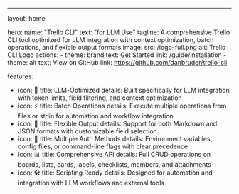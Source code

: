 ---
layout: home

hero:
  name: "Trello CLI"
  text: "for LLM Use"
  tagline: A comprehensive Trello CLI tool optimized for LLM integration with context optimization, batch operations, and flexible output formats
  image:
    src: /logo-full.png
    alt: Trello CLI Logo
  actions:
    - theme: brand
      text: Get Started
      link: /guide/installation
    - theme: alt
      text: View on GitHub
      link: https://github.com/danbruder/trello-cli

features:
  - icon: 🚀
    title: LLM-Optimized
    details: Built specifically for LLM integration with token limits, field filtering, and context optimization
  - icon: ⚡
    title: Batch Operations
    details: Execute multiple operations from files or stdin for automation and workflow integration
  - icon: 🔧
    title: Flexible Output
    details: Support for both Markdown and JSON formats with customizable field selection
  - icon: 🔐
    title: Multiple Auth Methods
    details: Environment variables, config files, or command-line flags with clear precedence
  - icon: 📊
    title: Comprehensive API
    details: Full CRUD operations on boards, lists, cards, labels, checklists, members, and attachments
  - icon: 🛠️
    title: Scripting Ready
    details: Designed for automation and integration with LLM workflows and external tools
